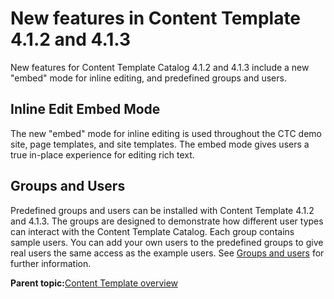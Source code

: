 # New features in Content Template 4.1.2 and 4.1.3

New features for Content Template Catalog 4.1.2 and 4.1.3 include a new "embed" mode for inline editing, and predefined groups and users.

## Inline Edit Embed Mode

The new "embed" mode for inline editing is used throughout the CTC demo site, page templates, and site templates. The embed mode gives users a true in-place experience for editing rich text.

## Groups and Users

Predefined groups and users can be installed with Content Template 4.1.2 and 4.1.3. The groups are designed to demonstrate how different user types can interact with the Content Template Catalog. Each group contains sample users. You can add your own users to the predefined groups to give real users the same access as the example users. See [Groups and users](ctc_groups_users.md) for further information.

**Parent topic:**[Content Template overview](../ctc/ctc_overview.md)

